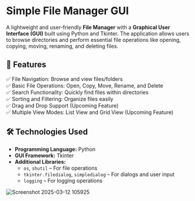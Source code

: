 # Simple File Manager GUI  

A lightweight and user-friendly **File Manager** with a **Graphical User Interface (GUI)** built using Python and Tkinter. The application allows users to browse directories and perform essential file operations like opening, copying, moving, renaming, and deleting files.

## 🚀 Features  

✅ File Navigation: Browse and view files/folders  
✅ Basic File Operations: Open, Copy, Move, Rename, and Delete  
✅ Search Functionality: Quickly find files within directories  
✅ Sorting and Filtering: Organize files easily  
✅ Drag and Drop Support (Upcoming Feature)  
✅ Multiple View Modes: List View and Grid View (Upcoming Feature)  

## 🛠️ Technologies Used  

- **Programming Language:** Python  
- **GUI Framework:** Tkinter  
- **Additional Libraries:**  
  - `os`, `shutil` – For file operations  
  - `tkinter.filedialog`, `simpledialog` – For dialogs and user input  
  - `logging` – For logging operations  


![Screenshot 2025-03-12 105925](https://github.com/user-attachments/assets/eca17046-3f39-422f-b640-b25e815bd601)
